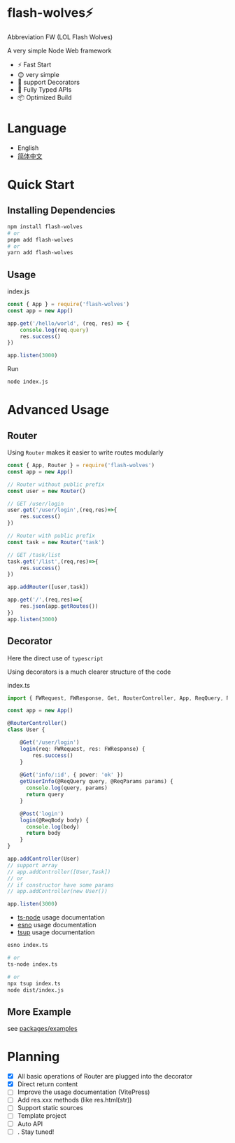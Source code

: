 # flash-wolves⚡️

Abbreviation FW (LOL Flash Wolves)

A very simple Node Web framework

* ⚡️ Fast Start
* 😊 very simple 
* 🌟 support Decorators
* 🔑 Fully Typed APIs
* 📦 Optimized Build

# Language
* English
* [简体中文](./README-zh.md)

# Quick Start
## Installing Dependencies
```sh
npm install flash-wolves
# or
pnpm add flash-wolves
# or
yarn add flash-wolves
```

## Usage

index.js
```js
const { App } = require('flash-wolves')
const app = new App()

app.get('/hello/world', (req, res) => {
    console.log(req.query)
    res.success()
})

app.listen(3000)
```

Run
```sh
node index.js
```

# Advanced Usage
## Router
Using `Router` makes it easier to write routes modularly
```js
const { App, Router } = require('flash-wolves')
const app = new App()

// Router without public prefix
const user = new Router()

// GET /user/login
user.get('/user/login',(req,res)=>{
    res.success()
})

// Router with public prefix
const task = new Router('task')

// GET /task/list
task.get('/list',(req,res)=>{
    res.success()
})

app.addRouter([user,task])

app.get('/',(req,res)=>{
    res.json(app.getRoutes())
})
app.listen(3000)
```

## Decorator
Here the direct use of `typescript`

Using decorators is a much clearer structure of the code

index.ts
```ts
import { FWRequest, FWResponse, Get, RouterController, App, ReqQuery, ReqParams } from 'flash-wolves'

const app = new App()

@RouterController()
class User {

    @Get('/user/login')
    login(req: FWRequest, res: FWResponse) {
        res.success()
    }
    
    @Get('info/:id', { power: 'ok' })
    getUserInfo(@ReqQuery query, @ReqParams params) {
      console.log(query, params)
      return query
    }

    @Post('login')
    login(@ReqBody body) {
      console.log(body)
      return body
    }
}

app.addController(User)
// support array
// app.addController([User,Task])
// or 
// if constructor have some params
// app.addController(new User())

app.listen(3000)
```
* [ts-node](https://www.npmjs.com/package/ts-node) usage documentation
* [esno](https://www.npmjs.com/package/esno) usage documentation
* [tsup](https://www.npmjs.com/package/tsup) usage documentation

```sh
esno index.ts

# or
ts-node index.ts

# or 
npx tsup index.ts
node dist/index.js
```

## More Example
see [packages/examples](./packages/examples)

# Planning
* [x] All basic operations of Router are plugged into the decorator
* [x] Direct return content 
* [ ] Improve the usage documentation (VitePress)
* [ ] Add res.xxx methods (like res.html(str))
* [ ] Support static sources
* [ ] Template project
* [ ] Auto API
* [ ] . Stay tuned!